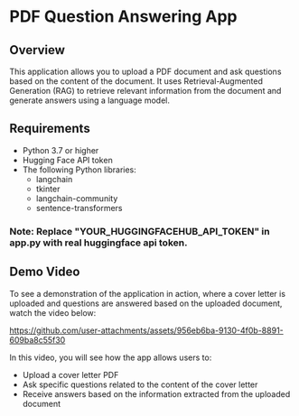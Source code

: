 # PDF Question Answering App

## Overview
This application allows you to upload a PDF document and ask questions based on the content of the document. It uses Retrieval-Augmented Generation (RAG) to retrieve relevant information from the document and generate answers using a language model.

## Requirements
- Python 3.7 or higher
- Hugging Face API token
- The following Python libraries:
  - langchain
  - tkinter
  - langchain-community
  - sentence-transformers

### Note: Replace "YOUR_HUGGINGFACEHUB_API_TOKEN" in app.py with real huggingface api token.

## Demo Video

To see a demonstration of the application in action, where a cover letter is uploaded and questions are answered based on the uploaded document, watch the video below:

https://github.com/user-attachments/assets/956eb6ba-9130-4f0b-8891-609ba8c55f30

In this video, you will see how the app allows users to:
- Upload a cover letter PDF
- Ask specific questions related to the content of the cover letter
- Receive answers based on the information extracted from the uploaded document
